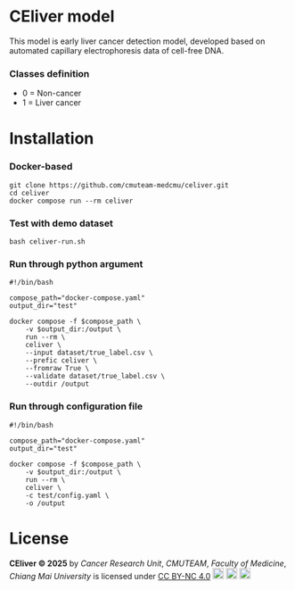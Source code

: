 # CEliver model
This model is early liver cancer detection model, developed based on automated capillary electrophoresis data of cell-free DNA.

### Classes definition
- 0 = Non-cancer
- 1 = Liver cancer


# Installation
### Docker-based
```
git clone https://github.com/cmuteam-medcmu/celiver.git
cd celiver
docker compose run --rm celiver
```

### Test with demo dataset
```
bash celiver-run.sh
```

### Run through python argument
```
#!/bin/bash

compose_path="docker-compose.yaml" 
output_dir="test"

docker compose -f $compose_path \
    -v $output_dir:/output \
    run --rm \
    celiver \
    --input dataset/true_label.csv \
    --prefic celiver \
    --fromraw True \
    --validate dataset/true_label.csv \
    --outdir /output
```

### Run through configuration file
```
#!/bin/bash

compose_path="docker-compose.yaml" 
output_dir="test"

docker compose -f $compose_path \
    -v $output_dir:/output \
    run --rm \
    celiver \
    -c test/config.yaml \
    -o /output
```

# License
**CEliver © 2025** by _Cancer Research Unit_, _CMUTEAM_, _Faculty of Medicine_, _Chiang Mai University_ is licensed under <a href="https://creativecommons.org/licenses/by-nc/4.0/">CC BY-NC 4.0</a> <img src="https://mirrors.creativecommons.org/presskit/icons/cc.svg" width="20" height="20"> <img src="https://mirrors.creativecommons.org/presskit/icons/by.svg" width="20" height="20"> <img src="https://mirrors.creativecommons.org/presskit/icons/nc.svg" width="20" height="20"> 
